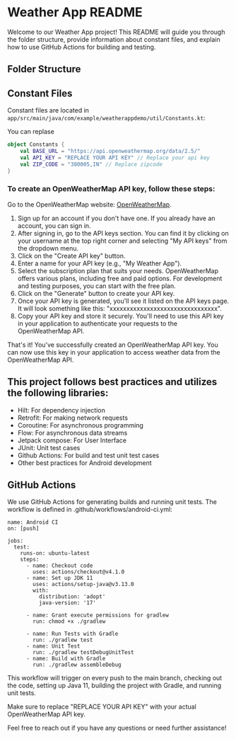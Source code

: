 # Weather App README

Welcome to our Weather App project! This README will guide you through the folder structure, provide information about constant files, and explain how to use GitHub Actions for building and testing.

## Folder Structure

## Constant Files

Constant files are located in `app/src/main/java/com/example/weatherappdemo/util/Constants.kt`:

You can replase

```kotlin
object Constants {
    val BASE_URL = "https://api.openweathermap.org/data/2.5/"
    val API_KEY = "REPLACE YOUR API KEY" // Replace your api key
    val ZIP_CODE = "380005,IN" // Replace zipcode
}
```

### To create an OpenWeatherMap API key, follow these steps:

Go to the OpenWeatherMap website: [OpenWeatherMap](https://openweathermap.org/).
1. Sign up for an account if you don't have one. If you already have an account, you can sign in.
2. After signing in, go to the API keys section. You can find it by clicking on your username at the top right corner and selecting "My API keys" from the dropdown menu.
3. Click on the "Create API key" button.
4. Enter a name for your API key (e.g., "My Weather App").
4. Select the subscription plan that suits your needs. OpenWeatherMap offers various plans, including free and paid options. For development and testing purposes, you can start with the free plan.
5. Click on the "Generate" button to create your API key.
6. Once your API key is generated, you'll see it listed on the API keys page. It will look something like this: "xxxxxxxxxxxxxxxxxxxxxxxxxxxxxxxx".
7. Copy your API key and store it securely. You'll need to use this API key in your application to authenticate your requests to the OpenWeatherMap API.

That's it! You've successfully created an OpenWeatherMap API key. You can now use this key in your application to access weather data from the OpenWeatherMap API.

## This project follows best practices and utilizes the following libraries:

- Hilt: For dependency injection
- Retrofit: For making network requests
- Coroutine: For asynchronous programming
- Flow: For asynchronous data streams
- Jetpack compose: For User Interface
- JUnit: Unit test cases
- Github Actions: For build and test unit test cases
- Other best practices for Android development


## GitHub Actions

We use GitHub Actions for generating builds and running unit tests. The workflow is defined in .github/workflows/android-ci.yml:

```
name: Android CI
on: [push]

jobs:
  test:
    runs-on: ubuntu-latest
    steps:
      - name: Checkout code
        uses: actions/checkout@v4.1.0
      - name: Set up JDK 11
        uses: actions/setup-java@v3.13.0
        with:
          distribution: 'adopt'
          java-version: '17'

      - name: Grant execute permissions for gradlew
        run: chmod +x ./gradlew

      - name: Run Tests with Gradle
        run: ./gradlew test
      - name: Unit Test
        run: ./gradlew testDebugUnitTest
      - name: Build with Gradle
        run: ./gradlew assembleDebug
```

This workflow will trigger on every push to the main branch, checking out the code, setting up Java 11, building the project with Gradle, and running unit tests.

Make sure to replace "REPLACE YOUR API KEY" with your actual OpenWeatherMap API key.

Feel free to reach out if you have any questions or need further assistance!
